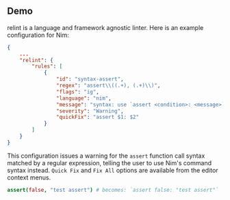 ## Demo

relint is a language and framework agnostic linter. Here is an example configuration for Nim:

```json
{
    ...
    "relint": {
        "rules": [
            {
                "id": "syntax-assert",
                "regex": "assert\\((.+), (.+)\\)",
                "flags": "ig",
                "language": "nim",
                "message": "syntax: use `assert <condition>: <message>`",
                "severity": "Warning",
                "quickFix": "assert $1: $2"
            }
        ]
    }
}
```

This configuration issues a warning for the `assert` function call syntax matched by a regular expression, telling the user to use Nim's command syntax instead. `Quick Fix` and `Fix All` options are available from the editor context menus.

```nim
assert(false, "test assert") # becomes: `assert false: "test assert"`
```
